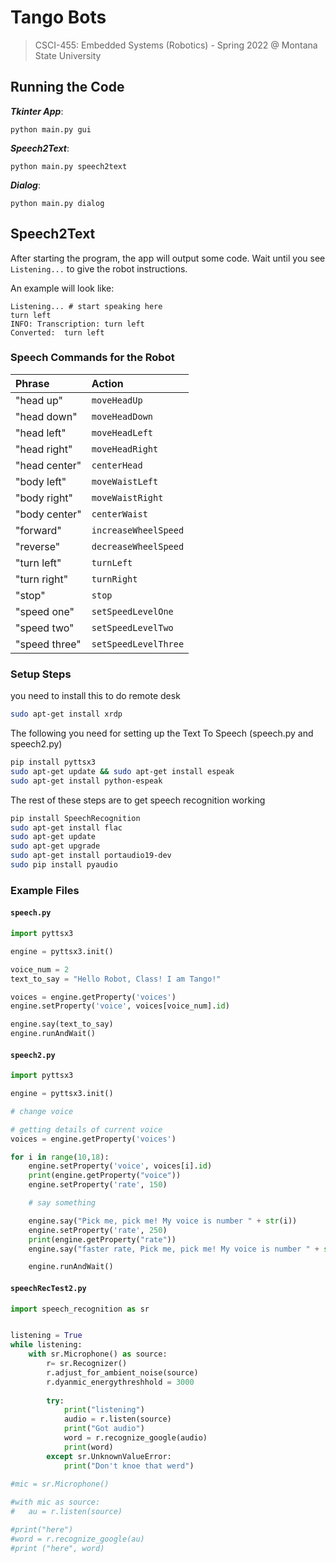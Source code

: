 # Tango Bots

> CSCI-455: Embedded Systems (Robotics) - Spring 2022 @ Montana State University

## Running the Code

***Tkinter App***:

    python main.py gui
    
***Speech2Text***:

    python main.py speech2text

***Dialog***:

    python main.py dialog

## Speech2Text

After starting the program, the app will output some code. Wait until you see `Listening...` to give the robot instructions.

An example will look like:

    Listening... # start speaking here
    turn left
    INFO: Transcription: turn left
    Converted:  turn left

### Speech Commands for the Robot

| Phrase | Action |
| :-- | :-- |
| "head up" | `moveHeadUp` |
| "head down" | `moveHeadDown` |
| "head left" | `moveHeadLeft` |
| "head right" | `moveHeadRight` |
| "head center" | `centerHead` |
| "body left" | `moveWaistLeft` |
| "body right" | `moveWaistRight` |
| "body center" | `centerWaist` |
| "forward" | `increaseWheelSpeed` |
| "reverse" | `decreaseWheelSpeed` |
| "turn left" | `turnLeft` |
| "turn right" | `turnRight` |
| "stop" | `stop` |
| "speed one" | `setSpeedLevelOne` |
| "speed two" | `setSpeedLevelTwo` |
| "speed three" | `setSpeedLevelThree` |

### Setup Steps

you need to install this to do remote desk

```bash
sudo apt-get install xrdp  
```

The following you need for setting up the Text To Speech (speech.py and speech2.py)

```bash
pip install pyttsx3
sudo apt-get update && sudo apt-get install espeak
sudo apt-get install python-espeak
```

The rest of these steps are to get speech recognition working

```bash
pip install SpeechRecognition
sudo apt-get install flac
sudo apt-get update 
sudo apt-get upgrade 
sudo apt-get install portaudio19-dev 
sudo pip install pyaudio
```

### Example Files

#### `speech.py`

```python
import pyttsx3

engine = pyttsx3.init()

voice_num = 2
text_to_say = "Hello Robot, Class! I am Tango!"

voices = engine.getProperty('voices')
engine.setProperty('voice', voices[voice_num].id)

engine.say(text_to_say)
engine.runAndWait()
```

#### `speech2.py`

```python
import pyttsx3

engine = pyttsx3.init()

# change voice

# getting details of current voice
voices = engine.getProperty('voices')      

for i in range(10,18):
    engine.setProperty('voice', voices[i].id)
    print(engine.getProperty("voice"))
    engine.setProperty('rate', 150)

    # say something

    engine.say("Pick me, pick me! My voice is number " + str(i))
    engine.setProperty('rate', 250)
    print(engine.getProperty("rate"))
    engine.say("faster rate, Pick me, pick me! My voice is number " + str(i))

    engine.runAndWait()
```

#### `speechRecTest2.py`

```python
import speech_recognition as sr


listening = True
while listening:
    with sr.Microphone() as source:
        r= sr.Recognizer()
        r.adjust_for_ambient_noise(source)
        r.dyanmic_energythreshhold = 3000
        
        try:
            print("listening")
            audio = r.listen(source)            
            print("Got audio")
            word = r.recognize_google(audio)
            print(word)
        except sr.UnknownValueError:
            print("Don't knoe that werd")
            
#mic = sr.Microphone()

#with mic as source:
#	au = r.listen(source)

#print("here")
#word = r.recognize_google(au)
#print ("here", word)
```
